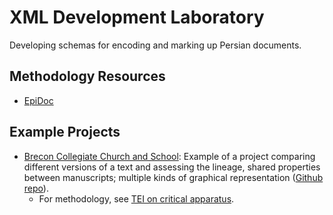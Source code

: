 # XML Development Laboratory

Developing schemas for encoding and marking up Persian documents.


## Methodology Resources

- [EpiDoc](https://sourceforge.net/p/epidoc/wiki/Home/)


## Example Projects

- [Brecon Collegiate Church and School](http://brecon.newtfire.org/): Example of a project comparing different versions of a text and assessing the lineage, shared properties between manuscripts; multiple kinds of graphical representation ([Github repo](https://github.com/haggis78/BreconChurch)).
  - For methodology, see [TEI on critical apparatus](https://tei-c.org/Vault/P5/3.6.0/doc/tei-p5-doc/en/html/TC.html).

